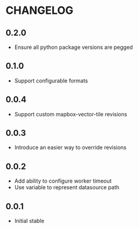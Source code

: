 CHANGELOG
=========

0.2.0
-----
* Ensure all python package versions are pegged

0.1.0
-----
* Support configurable formats

0.0.4
-----
* Support custom mapbox-vector-tile revisions

0.0.3
-----
* Introduce an easier way to override revisions

0.0.2
-----
* Add ability to configure worker timeout
* Use variable to represent datasource path

0.0.1
-----
* Initial stable
